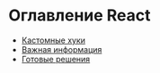 # Оглавление React

- [Кастомные хуки](./custom-hooks/index.md)
- [Важная информация](./important-information/index.md)
- [Готовые решения](./ready-solutions/index.md)
